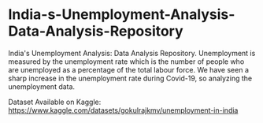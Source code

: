 # India-s-Unemployment-Analysis-Data-Analysis-Repository
India's Unemployment Analysis: Data Analysis Repository. Unemployment is measured by the unemployment rate which is the number of people who are unemployed as a percentage of the total labour force. We have seen a sharp increase in the unemployment rate during Covid-19, so analyzing the unemployment data.


Dataset Available on Kaggle:  https://www.kaggle.com/datasets/gokulrajkmv/unemployment-in-india
